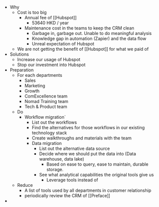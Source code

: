 - Why
    - Cost is too big
        - Annual fee of [[Hubspot]]
            -  53640 HKD / year
        - Maintenance cost in the teams to keep the CRM clean
            - Garbage in, garbage out. Unable to do meaningful analysis
            - Knowledge gap in automation (Zapier) and the data flow
            - Unreal expectation of Hubspot
    - We are not getting the benefit of [[Hubspot]] for what we paid of
- Solutions
    - Increase our usage of Hubspot
    - Stop our investment into Hubspot
- Preparation
    - For each departments
        - Sales
        - Marketing
        - Growth
        - ComExcellence team
        - Nomad Training team
        - Tech & Product team
    - Do
        - Workflow migration`
            - List out the workflows
            - Find the alternatives for those workflows in our existing technology stack
            - Create walkthroughs and materials with the team
            - Data migration
                - List out the alternative data source
                - Decide where we should put the data into (Data warehouse, data lake)
                    - Based on ease to query, ease to maintain, durable storage.
                - See what analytical capabilities the original tools give us
                    - Leverage tools instead of
    - Reduce
        - A list of tools used by all departments in customer relationship
        - periodically review the CRM of [[Preface]]
- 
